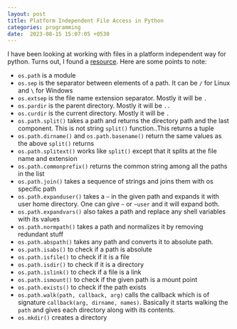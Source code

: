 ```yaml
---
layout: post
title: Platform Independent File Access in Python
categories: programming
date:  2023-08-15 15:07:05 +0530
---
```


I have been looking at working with files in a platform independent way for python. Turns out, I found a [resource](https://pymotw.com/2/ospath/). Here are some points to note:

* `os.path` is a module
* `os.sep` is the separator between elements of a path. It can be `/` for Linux and `\` for Windows
* `os.extsep` is the file name extension separator. Mostly it will be `.`
* `os.pardir` is the parent directory. Mostly it will be `..`
* `os.curdir` is the current directory. Mostly it will be `.`
* `os.path.split()` takes a path and returns the directory path and the last component. This is not string `split()` function..This returns a tuple
* `os.path.dirname()` and `os.path.basename()` return the same values as the above `split()` returns
* `os.path.splitext()` works like `split()` except that it splits at the file name and extension
* `os.path.commonprefix()` returns the common string among all the paths in the list
* `os.path.join()` takes a sequence of strings and joins them with os specific path
* `os.path.expanduser()` takes a `~` in the given path and expands it with user home directory. One can give `~` or `~user` and it will expand both.
* `os.path.expandvars()` also takes a path and replace any shell variables with its values
* `os.path.normpath()` takes a path and normalizes it by removing redundant stuff
* `os.path.abspath()` takes any path and converts it to absolute path.
* `os.path.isabs()` to check if a path is absolute
* `os.path.isfile()` to check if it is a file
* `os.path.isdir()` to check if it is a directory
* `os.path.islink()` to check if a file is a link
* `os.path.ismount()` to check if the given path is a mount point
* `os.path.exists()` to check if the path exists
* `os.path.walk(path, callback, arg)` calls the callback which is of signature `callback(arg, dirname, names)`. Basically it starts walking the `path` and gives each directory along with its contents. 
* `os.mkdir()` creates a directory
